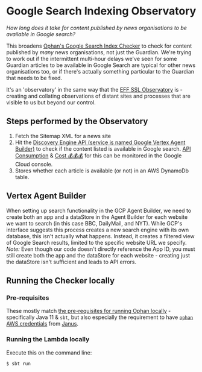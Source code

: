 # Google Search Indexing Observatory

_How long does it take for content published by news organisations to be available in Google search?_

This broadens [Ophan's Google Search Index Checker](https://github.com/guardian/ophan-google-search-index-checker)
to check for content published by _many_ news organisations, not just the Guardian. We're trying to work out if
the intermittent multi-hour delays we've seen for some Guardian articles to be available in Google Search are
typical for other news organisations too, or if there's actually something particular to the Guardian that needs
to be fixed.

It's an 'observatory' in the same way that the [EFF SSL Observatory](https://www.eff.org/observatory) is - creating
and collating observations of distant sites and processes that are visible to us but beyond our control.

## Steps performed by the Observatory

1. Fetch the Sitemap XML for a news site
2. Hit the [Discovery Engine API (service is named Google Vertex Agent Builder)](https://cloud.google.com/generative-ai-app-builder/docs/reference/rest)
   to check if the content listed is available in Google search.
   [API Consumption](https://console.cloud.google.com/gen-app-builder/monitoring?inv=1&invt=AbigZA&project=ophan-reborn-2017) &
   [Cost 💰💰💰](https://console.cloud.google.com/apis/api/customsearch.googleapis.com/cost?project=ophan-reborn-2017)
   for this can be monitored in the Google Cloud console.
3. Stores whether each article is available (or not) in an AWS DynamoDb table.

## Vertex Agent Builder

When setting up search functionality in the GCP Agent Builder, we need to create both an app and a dataStore in the Agent Builder for each website we want to search (in this case BBC, DailyMail, and NYT).
While GCP's interface suggests this process creates a new search engine with its own database, this isn't actually what happens. Instead, it creates a filtered view of Google Search results, limited to the specific website URL we specify.
_Note:_ Even though our code doesn't directly reference the App ID, you must still create both the app and the dataStore for each website - creating just the dataStore isn't sufficient and leads to API errors.

## Running the Checker locally

### Pre-requisites

These mostly match [the pre-requisites for running Ophan locally](https://github.com/guardian/ophan/blob/main/docs/developing-ophan/running-ophan-locally.md#pre-requisites) -
specifically Java 11 & `sbt`, but also especially the requirement to have
[`ophan` AWS credentials](https://janus.gutools.co.uk/credentials?permissionId=ophan-dev)
from [Janus](https://janus.gutools.co.uk/).

### Running the Lambda locally

Execute this on the command line:

```bash
$ sbt run
```
